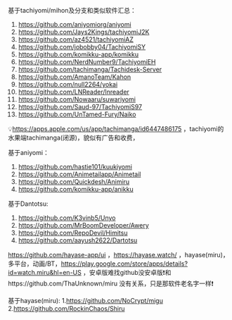 基于tachiyomi/mihon及分支和类似软件汇总：

1. https://github.com/aniyomiorg/aniyomi
2. https://github.com/Jays2Kings/tachiyomiJ2K
3. https://github.com/az4521/tachiyomiAZ
4. https://github.com/jobobby04/TachiyomiSY
5. https://github.com/komikku-app/komikku
6. https://github.com/NerdNumber9/TachiyomiEH
7. https://github.com/tachimanga/Tachidesk-Server
8. https://github.com/AmanoTeam/Kahon
9. https://github.com/null2264/yokai
10. https://github.com/LNReader/lnreader
11. https://github.com/Nowaaru/suwariyomi
12. https://github.com/Saud-97/TachiyomiS97
13. https://github.com/UnTamed-Fury/Naiko

💡https://apps.apple.com/us/app/tachimanga/id6447486175 ，tachiyomi的水果端tachimanga(闭源)，貌似有广告和收费，​

基于aniyomi：
1. https://github.com/hastie101/kuukiyomi
2. https://github.com/Animetailapp/Animetail
3. https://github.com/Quickdesh/Animiru
4. https://github.com/komikku-app/anikku

基于Dantotsu:
1. https://github.com/K3vinb5/Unyo
2. https://github.com/MrBoomDeveloper/Awery
3. https://github.com/RepoDevil/Himitsu
4. https://github.com/aayush2622/Dartotsu

https://github.com/hayase-app/ui ，https://hayase.watch/ ，hayase(miru)，多平台，动画/BT，https://play.google.com/store/apps/details?id=watch.miru&hl=en-US ，安卓版难找github没安卓版❗和https://github.com/ThaUnknown/miru 没有关系，只是那软件老名字一样❗

基于hayase(miru):
1.https://github.com/NoCrypt/migu
2.https://github.com/RockinChaos/Shiru